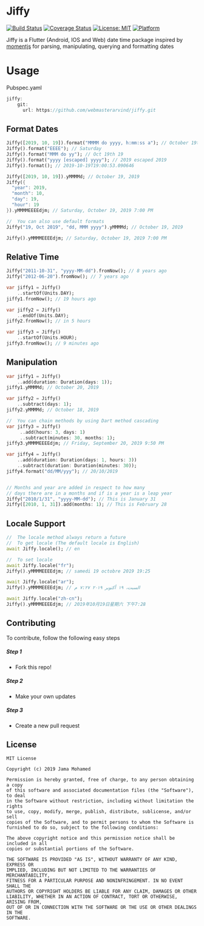 # Jiffy

[![Build Status](https://travis-ci.org/jama5262/jiffy.svg?branch=master)](https://travis-ci.org/jama5262/jiffy)
[![Coverage Status](https://coveralls.io/repos/github/jama5262/jiffy/badge.svg?branch=master)](https://coveralls.io/github/jama5262/jiffy?branch=master)
[![License: MIT](https://img.shields.io/badge/License-MIT-yellow.svg)](https://opensource.org/licenses/MIT)
[![Platform](https://img.shields.io/badge/platform-flutter%7Cweb%7Cdart%20vm-orange)](https://github.com/jama5262/jiffy)

Jiffy is a Flutter (Android, IOS and Web) date time package inspired by [momentjs](https://momentjs.com/) for parsing, manipulating, querying and formatting dates


# Usage

Pubspec.yaml

```dart
jiffy:
    git:
      url: https://github.com/webmasterarvind/jiffy.git
```

## Format Dates
```dart
Jiffy([2019, 10, 19]).format("MMMM do yyyy, h:mm:ss a"); // October 19th 2019, 7:00:53 PM
Jiffy().format("EEEE"); // Saturday
Jiffy().format("MMM do yy"); // Oct 19th 19
Jiffy().format("yyyy [escaped] yyyy"); // 2019 escaped 2019
Jiffy().format(); // 2019-10-19T19:00:53.090646

Jiffy([2019, 10, 19]).yMMMMd; // October 19, 2019
Jiffy({
  "year": 2019,
  "month": 10,
  "day": 19,
  "hour": 19
}).yMMMMEEEEdjm; // Saturday, October 19, 2019 7:00 PM

//  You can also use default formats
Jiffy("19, Oct 2019", "dd, MMM yyyy").yMMMMd; // October 19, 2019

Jiffy().yMMMMEEEEdjm; // Saturday, October 19, 2019 7:00 PM
```

## Relative Time
```dart
Jiffy("2011-10-31", "yyyy-MM-dd").fromNow(); // 8 years ago
Jiffy("2012-06-20").fromNow(); // 7 years ago

var jiffy1 = Jiffy()
    ..startOf(Units.DAY);
jiffy1.fromNow(); // 19 hours ago

var jiffy2 = Jiffy()
    ..endOf(Units.DAY);
jiffy2.fromNow(); // in 5 hours

var jiffy3 = Jiffy()
    ..startOf(Units.HOUR);
jiffy3.fromNow(); // 9 minutes ago
```

## Manipulation

```dart
var jiffy1 = Jiffy()
    ..add(duration: Duration(days: 1));
jiffy1.yMMMMd; // October 20, 2019

var jiffy2 = Jiffy()
    ..subtract(days: 1);
jiffy2.yMMMMd; // October 18, 2019

//  You can chain methods by using Dart method cascading
var jiffy3 = Jiffy()
     ..add(hours: 3, days: 1)
     ..subtract(minutes: 30, months: 1);
jiffy3.yMMMMEEEEdjm; // Friday, September 20, 2019 9:50 PM

var jiffy4 = Jiffy()
    ..add(duration: Duration(days: 1, hours: 3))
    ..subtract(duration: Duration(minutes: 30));
jiffy4.format("dd/MM/yyy"); // 20/10/2019


// Months and year are added in respect to how many 
// days there are in a months and if is a year is a leap year
Jiffy("2010/1/31", "yyyy-MM-dd"); // This is January 31
Jiffy([2010, 1, 31]).add(months: 1); // This is February 28
```

## Locale Support
```dart
//  The locale method always return a future
//  To get locale (The default locale is English)
await Jiffy.locale(); // en

//  To set locale
await Jiffy.locale("fr");
Jiffy().yMMMMEEEEdjm; // samedi 19 octobre 2019 19:25

await Jiffy.locale("ar");
Jiffy().yMMMMEEEEdjm; // السبت، ١٩ أكتوبر ٢٠١٩ ٧:٢٧ م

await Jiffy.locale("zh-cn");
Jiffy().yMMMMEEEEdjm; // 2019年10月19日星期六 下午7:28
```

## Contributing

To contribute, follow the following easy steps

##### Step 1

- Fork this repo!

##### Step 2

- Make your own updates

##### Step 3

- Create a new pull request

## License

```
MIT License

Copyright (c) 2019 Jama Mohamed

Permission is hereby granted, free of charge, to any person obtaining a copy
of this software and associated documentation files (the "Software"), to deal
in the Software without restriction, including without limitation the rights
to use, copy, modify, merge, publish, distribute, sublicense, and/or sell
copies of the Software, and to permit persons to whom the Software is
furnished to do so, subject to the following conditions:

The above copyright notice and this permission notice shall be included in all
copies or substantial portions of the Software.

THE SOFTWARE IS PROVIDED "AS IS", WITHOUT WARRANTY OF ANY KIND, EXPRESS OR
IMPLIED, INCLUDING BUT NOT LIMITED TO THE WARRANTIES OF MERCHANTABILITY,
FITNESS FOR A PARTICULAR PURPOSE AND NONINFRINGEMENT. IN NO EVENT SHALL THE
AUTHORS OR COPYRIGHT HOLDERS BE LIABLE FOR ANY CLAIM, DAMAGES OR OTHER
LIABILITY, WHETHER IN AN ACTION OF CONTRACT, TORT OR OTHERWISE, ARISING FROM,
OUT OF OR IN CONNECTION WITH THE SOFTWARE OR THE USE OR OTHER DEALINGS IN THE
SOFTWARE.
```
